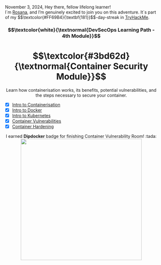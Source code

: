 <p align="left">November 3, 2024, Hey there, fellow lifelong learner!<br> 
I´m <a href="https://www.linkedin.com/in/rosanafssantos/">Rosana</a>, and I’m genuinely excited to join you on this adventure. It´s part of my $$\textcolor{#FF69B4}{\textbf{181}}$$-day-streak in  <a href="https://tryhackme.com/r/p/Rosana">TryHackMe</a>.</p>

<h3 align="center"> $$\textcolor{white}{\textnormal{DevSecOps Learning Path - 4th Module}}$$ </h3>
<h1 align="center"> $$\textcolor{#3bd62d}{\textnormal{Container Security Module}}$$ </h1>

<p align="center">Learn how containerisation works, its benefits, potential vulnerabilities, and the steps necessary to secure your container.</p>

- [x] <a href="https://github.com/RosanaFSS/TryHackMe/blob/DevSecOps/4.1.%20%20Container%20Security%2C%20Intro%20to%20Containerisation.md">Intro to Containerisation</a>
- [x] <a href="https://github.com/RosanaFSS/TryHackMe/blob/DevSecOps/4.2.%20Container%20Security%2C%20Intro%20to%20Docker.md">Intro to Docker</a>
- [x] <a href="https://github.com/RosanaFSS/TryHackMe/blob/DevSecOps/4.3.%20Container%20Security%2C%20Intro%20to%20Kubernetes.md">Intro to Kubernetes</a>
- [x] <a href="https://github.com/RosanaFSS/TryHackMe/blob/DevSecOps/4.4.%20Container%20Security%2C%20Container%20Vulnerabilities.md">Container Vulnerabilities</a>
- [x] <a href="https://github.com/RosanaFSS/TryHackMe/blob/DevSecOps/4.5.%20Container%20Security%2C%20Container%20Hardening.md">Container Hardening</a>

<p align="center">I earned <strong>Dipdocker</strong> badge for finishing Container Vulnerability Room! :tada:
                 <img height="400x" src="https://github.com/user-attachments/assets/7a48ac4c-1cc5-4720-bc5a-383b7805f04a"></p>
